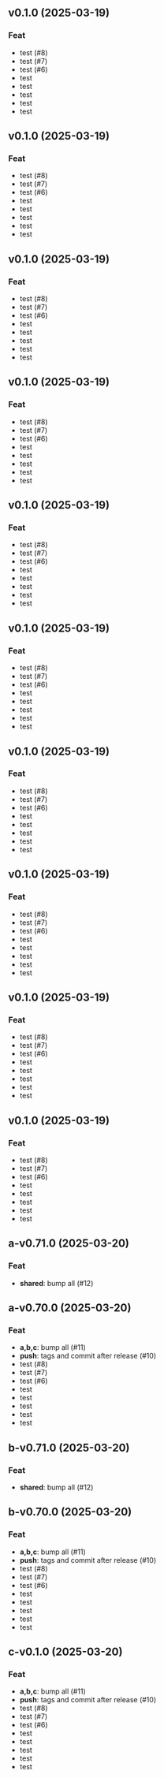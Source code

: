 ## v0.1.0 (2025-03-19)

### Feat

- test (#8)
- test (#7)
- test (#6)
- test
- test
- test
- test
- test
## v0.1.0 (2025-03-19)

### Feat

- test (#8)
- test (#7)
- test (#6)
- test
- test
- test
- test
- test
## v0.1.0 (2025-03-19)

### Feat

- test (#8)
- test (#7)
- test (#6)
- test
- test
- test
- test
- test
## v0.1.0 (2025-03-19)

### Feat

- test (#8)
- test (#7)
- test (#6)
- test
- test
- test
- test
- test
## v0.1.0 (2025-03-19)

### Feat

- test (#8)
- test (#7)
- test (#6)
- test
- test
- test
- test
- test
## v0.1.0 (2025-03-19)

### Feat

- test (#8)
- test (#7)
- test (#6)
- test
- test
- test
- test
- test
## v0.1.0 (2025-03-19)

### Feat

- test (#8)
- test (#7)
- test (#6)
- test
- test
- test
- test
- test
## v0.1.0 (2025-03-19)

### Feat

- test (#8)
- test (#7)
- test (#6)
- test
- test
- test
- test
- test
## v0.1.0 (2025-03-19)

### Feat

- test (#8)
- test (#7)
- test (#6)
- test
- test
- test
- test
- test
## v0.1.0 (2025-03-19)

### Feat

- test (#8)
- test (#7)
- test (#6)
- test
- test
- test
- test
- test

## a-v0.71.0 (2025-03-20)

### Feat

- **shared**: bump all (#12)

## a-v0.70.0 (2025-03-20)

### Feat

- **a,b,c**: bump all (#11)
- **push**: tags and commit after release (#10)
- test (#8)
- test (#7)
- test (#6)
- test
- test
- test
- test
- test

## b-v0.71.0 (2025-03-20)

### Feat

- **shared**: bump all (#12)

## b-v0.70.0 (2025-03-20)

### Feat

- **a,b,c**: bump all (#11)
- **push**: tags and commit after release (#10)
- test (#8)
- test (#7)
- test (#6)
- test
- test
- test
- test
- test

## c-v0.1.0 (2025-03-20)

### Feat

- **a,b,c**: bump all (#11)
- **push**: tags and commit after release (#10)
- test (#8)
- test (#7)
- test (#6)
- test
- test
- test
- test
- test
